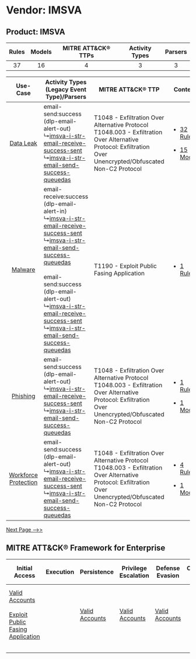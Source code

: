 Vendor: IMSVA
=============
Product: IMSVA
--------------
| Rules | Models | MITRE ATT&CK® TTPs | Activity Types | Parsers |
|:-----:|:------:|:------------------:|:--------------:|:-------:|
|  37   |   16   |         4          |       3        |    3    |

|    Use-Case    | Activity Types (Legacy Event Type)/Parsers    | MITRE ATT&CK® TTP    | Content    |
|:----:| ---- | ---- | ---- |
|    [Data Leak](../../../UseCases/uc_data_leak.md)    |  email-send:success (dlp-email-alert-out)<br> ↳[imsva-i-str-email-receive-success-sent](Ps/pC_imsvaistremailreceivesuccesssent.md)<br> ↳[imsva-i-str-email-send-success-queuedas](Ps/pC_imsvaistremailsendsuccessqueuedas.md)<br>    | T1048 - Exfiltration Over Alternative Protocol<br>T1048.003 - Exfiltration Over Alternative Protocol: Exfiltration Over Unencrypted/Obfuscated Non-C2 Protocol<br> | [<ul><li>32 Rules</li></ul><ul><li>15 Models</li></ul>](RM/r_m_imsva_imsva_Data_Leak.md)          |
|    [Malware](../../../UseCases/uc_malware.md)    |  email-receive:success (dlp-email-alert-in)<br> ↳[imsva-i-str-email-receive-success-sent](Ps/pC_imsvaistremailreceivesuccesssent.md)<br> ↳[imsva-i-str-email-send-success-queuedas](Ps/pC_imsvaistremailsendsuccessqueuedas.md)<br><br> email-send:success (dlp-email-alert-out)<br> ↳[imsva-i-str-email-receive-success-sent](Ps/pC_imsvaistremailreceivesuccesssent.md)<br> ↳[imsva-i-str-email-send-success-queuedas](Ps/pC_imsvaistremailsendsuccessqueuedas.md)<br> | T1190 - Exploit Public Fasing Application<br>    | [<ul><li>1 Rules</li></ul>](RM/r_m_imsva_imsva_Malware.md)    |
|    [Phishing](../../../UseCases/uc_phishing.md)    |  email-send:success (dlp-email-alert-out)<br> ↳[imsva-i-str-email-receive-success-sent](Ps/pC_imsvaistremailreceivesuccesssent.md)<br> ↳[imsva-i-str-email-send-success-queuedas](Ps/pC_imsvaistremailsendsuccessqueuedas.md)<br>    | T1048 - Exfiltration Over Alternative Protocol<br>T1048.003 - Exfiltration Over Alternative Protocol: Exfiltration Over Unencrypted/Obfuscated Non-C2 Protocol<br> | [<ul><li>1 Rules</li></ul><ul><li>1 Models</li></ul>](RM/r_m_imsva_imsva_Phishing.md)    |
| [Workforce Protection](../../../UseCases/uc_workforce_protection.md) |  email-send:success (dlp-email-alert-out)<br> ↳[imsva-i-str-email-receive-success-sent](Ps/pC_imsvaistremailreceivesuccesssent.md)<br> ↳[imsva-i-str-email-send-success-queuedas](Ps/pC_imsvaistremailsendsuccessqueuedas.md)<br>    | T1048 - Exfiltration Over Alternative Protocol<br>T1048.003 - Exfiltration Over Alternative Protocol: Exfiltration Over Unencrypted/Obfuscated Non-C2 Protocol<br> | [<ul><li>4 Rules</li></ul><ul><li>1 Models</li></ul>](RM/r_m_imsva_imsva_Workforce_Protection.md) |
[Next Page -->>](2_ds_imsva_imsva.md)

MITRE ATT&CK® Framework for Enterprise
--------------------------------------
| Initial Access                                                                                                                                            | Execution | Persistence                                                         | Privilege Escalation                                                | Defense Evasion                                                     | Credential Access | Discovery | Lateral Movement | Collection | Command and Control | Exfiltration                                                                                                                                                                                                                                         | Impact |
| --------------------------------------------------------------------------------------------------------------------------------------------------------- | --------- | ------------------------------------------------------------------- | ------------------------------------------------------------------- | ------------------------------------------------------------------- | ----------------- | --------- | ---------------- | ---------- | ------------------- | ---------------------------------------------------------------------------------------------------------------------------------------------------------------------------------------------------------------------------------------------------- | ------ |
| [Valid Accounts](https://attack.mitre.org/techniques/T1078)<br><br>[Exploit Public Fasing Application](https://attack.mitre.org/techniques/T1190)<br><br> |           | [Valid Accounts](https://attack.mitre.org/techniques/T1078)<br><br> | [Valid Accounts](https://attack.mitre.org/techniques/T1078)<br><br> | [Valid Accounts](https://attack.mitre.org/techniques/T1078)<br><br> |                   |           |                  |            |                     | [Exfiltration Over Alternative Protocol](https://attack.mitre.org/techniques/T1048)<br><br>[Exfiltration Over Alternative Protocol: Exfiltration Over Unencrypted/Obfuscated Non-C2 Protocol](https://attack.mitre.org/techniques/T1048/003)<br><br> |        |